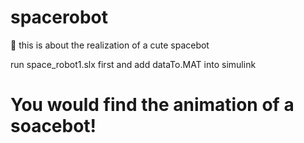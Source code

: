 # spacerobot
:smiling_face_with_three_hearts: this is about the realization of a cute spacebot

run space_robot1.slx first and add dataTo.MAT into simulink 
# You would find the animation of a soacebot!
